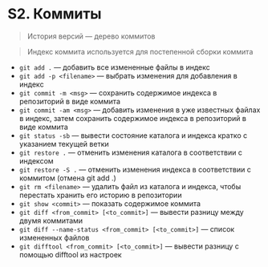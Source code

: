 # S2. Коммиты
> История версий — дерево коммитов

> Индекс коммита используется для постепенной сборки коммита

- `git add .` — добавить все измененные файлы в индекс
- `git add -p <filename>` — выбрать изменения для добавления в индекс
- `git commit -m <msg>` — сохранить содержимое индекса в репозиторий в виде коммита
- `git commit -am <msg>` — добавить изменения в уже известных файлах в индекс, затем сохранить содержимое индекса в репозиторий в виде коммита
- `git status -sb` — вывести состояние каталога и индекса кратко с указанием текущей ветки
- `git restore .` — отменить изменения каталога в соответствии с индексом
- `git restore -S .` — отменить изменения индекса в соответствии с коммитом (отмена git add .)
- `git rm <filename>` — удалить файл из каталога и индекса, чтобы перестать хранить его историю в репозитории
- `git show <commit>` — показать содержимое коммита
- `git diff <from_commit> [<to_commit>]` — вывести разницу между двумя коммитами
- `git diff --name-status <from_commit> [<to_commit>]` — список измененных файлов
- `git difftool <from_commit> [<to_commit>]` — вывести разницу с помощью difftool из настроек